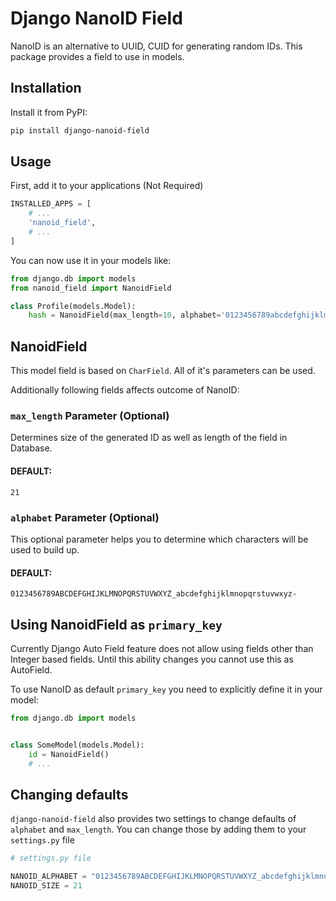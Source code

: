 # Django NanoID Field

NanoID is an alternative to UUID, CUID for generating random IDs. This package
provides a field to use in models.


## Installation

Install it from PyPI:

```sh
pip install django-nanoid-field
```


## Usage

First, add it to your applications (Not Required)

```python
INSTALLED_APPS = [
    # ...
    'nanoid_field',
    # ...
]
```

You can now use it in your models like:

```python
from django.db import models
from nanoid_field import NanoidField

class Profile(models.Model):
    hash = NanoidField(max_length=10, alphabet='0123456789abcdefghijklmnopqrstuvwxyz)
```


## NanoidField

This model field is based on `CharField`. All of it's parameters can be used.

Additionally following fields affects outcome of NanoID:


### `max_length` Parameter (Optional)
Determines size of the generated ID as well as length of the field in Database.

#### **DEFAULT:**
```
21
```


### `alphabet` Parameter (Optional)
This optional parameter helps you to determine which characters will be used to
build up.

#### **DEFAULT:**
```
0123456789ABCDEFGHIJKLMNOPQRSTUVWXYZ_abcdefghijklmnopqrstuvwxyz-
```


## Using NanoidField as `primary_key`

Currently Django Auto Field feature does not allow using fields other than
Integer based fields. Until this ability changes you cannot use this as AutoField.

To use NanoID as default `primary_key` you need to explicitly define it in your
model:

```python
from django.db import models


class SomeModel(models.Model):
    id = NanoidField()
    # ...
```

## Changing defaults
`django-nanoid-field` also provides two settings to change defaults of `alphabet`
and `max_length`. You can change those by adding them to your `settings.py` file

```python
# settings.py file

NANOID_ALPHABET = "0123456789ABCDEFGHIJKLMNOPQRSTUVWXYZ_abcdefghijklmnopqrstuvwxyz-"
NANOID_SIZE = 21
```
